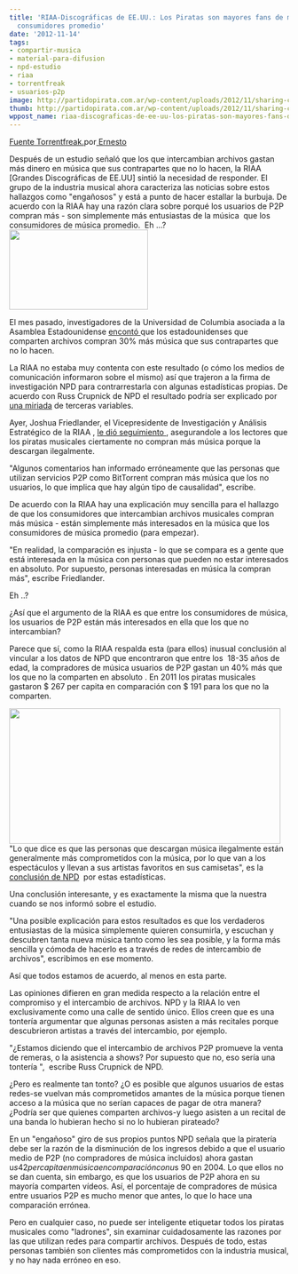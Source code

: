 ```yaml
---
title: 'RIAA-Discográficas de EE.UU.: Los Piratas son mayores fans de música que los
  consumidores promedio'
date: '2012-11-14'
tags:
- compartir-musica
- material-para-difusion
- npd-estudio
- riaa
- torrentfreak
- usuarios-p2p
image: http://partidopirata.com.ar/wp-content/uploads/2012/11/sharing-caring.jpg
thumb: http://partidopirata.com.ar/wp-content/uploads/2012/11/sharing-caring-150x144.jpg
wppost_name: riaa-discograficas-de-ee-uu-los-piratas-son-mayores-fans-de-musica-que-los-consumidores-promedio
---
```


<a href="https://torrentfreak.com/riaa-pirates-are-bigger-music-fans-than-average-consumers-121113/" target="_blank">Fuente Torrentfreak.</a>por<a title="Posts by Ernesto" href="https://torrentfreak.com/author/ernesto/" rel="author"> Ernesto</a>

Después de un estudio señaló que los que intercambian archivos gastan más dinero en música que sus contrapartes que no lo hacen, la RIAA [Grandes Discográficas de EE.UU] sintió la necesidad de responder. El grupo de la industria musical ahora caracteriza las noticias sobre estos hallazgos como "engañosos" y está a punto de hacer estallar la burbuja. De acuerdo con la RIAA hay una razón clara sobre porqué los usuarios de P2P compran más - son simplemente más entusiastas de la música  que los consumidores de música promedio.  Eh ...?
<a href="http://partidopirata.com.ar/wp-content/uploads/2012/11/sharing-caring.jpg"><img class="alignright size-full wp-image-7387" title="sharing-caring" src="http://partidopirata.com.ar/wp-content/uploads/2012/11/sharing-caring.jpg" alt="" width="250" height="144" /></a>

El mes pasado, investigadores de la Universidad de Columbia asociada a la Asamblea Estadounidense <a href="http://torrentfreak.com/file-sharers-buy-30-more-music-than-non-p2p-peers-121015/">encont</a><a href="http://torrentfreak.com/file-sharers-buy-30-more-music-than-non-p2p-peers-121015/">ó </a> que los estadounidenses que comparten archivos compran 30% más música que sus contrapartes que no lo hacen.

La RIAA no estaba muy contenta con este resultado (o cómo los medios de comunicación informaron sobre el mismo) así que trajeron a la firma de investigación NPD para contrarrestarla con algunas estadísticas propias. De acuerdo con Russ Crupnick de NPD el resultado podría ser explicado por <a href="https://www.npdgroupblog.com/driving-under-the-influence/">una miriada</a> de terceras variables.

Ayer, Joshua Friedlander, el Vicepresidente de Investigación y Análisis Estratégico de la RIAA , <a href="http://www.riaa.com/blog.php?content_selector=riaa-news-blog&amp;blog_selector=How-To-Evaluate-Illegal-Downloading-Metrics&amp;news_month_filter=11&amp;news_year_filter=2012"> le dió seguimiento </a>, asegurandole a los lectores que los piratas musicales ciertamente no compran más música porque la descargan ilegalmente.

"Algunos comentarios han informado erróneamente que las personas que utilizan servicios P2P como BitTorrent compran más música que los no usuarios, lo que implica que hay algún tipo de causalidad", escribe.

De acuerdo con la RIAA hay una explicación muy sencilla para el hallazgo de que los consumidores que intercambian archivos musicales compran más música - están simplemente más interesados en la música que los consumidores de música promedio (para empezar).

"En realidad, la comparación es injusta - lo que se compara es a gente que está interesada en la música con personas que pueden no estar interesados en absoluto. Por supuesto, personas interesadas en música la compran más", escribe Friedlander.

Eh ..?

¿Así que el argumento de la RIAA es que entre los consumidores de música, los usuarios de P2P están más interesados en ella que los que no intercambian?

Parece que sí, como la RIAA respalda esta (para ellos) inusual conclusión al vincular a los datos de NPD que encontraron que entre los  18-35 años de edad, la compradores de música usuarios de P2P gastan un 40% más que los que no la comparten en absoluto . En 2011 los piratas musicales gastaron $ 267 per capita en comparación con $ 191 para los que no la comparten.

<a href="http://partidopirata.com.ar/wp-content/uploads/2012/11/npd-stats.jpg"><img class="aligncenter size-full wp-image-7388" title="npd-stats" src="http://partidopirata.com.ar/wp-content/uploads/2012/11/npd-stats.jpg" alt="" width="489" height="244" /></a>"Lo que dice es que las personas que descargan música ilegalmente están generalmente más comprometidos con la música, por lo que van a los espectáculos y llevan a sus artistas favoritos en sus camisetas", es la <a href="https://www.npdgroupblog.com/driving-under-the-influence/"> conclusión de NPD</a>  por estas estadísticas.

Una conclusión interesante, y es exactamente la misma que la nuestra cuando se nos informó sobre el estudio.

"Una posible explicación para estos resultados es que los verdaderos entusiastas de la música simplemente quieren consumirla, y escuchan y descubren tanta nueva música tanto como les sea posible, y la forma más sencilla y cómoda de hacerlo es a través de redes de intercambio de archivos", escribimos en ese momento.

Así que todos estamos de acuerdo, al menos en esta parte.

Las opiniones difieren en gran medida respecto a la relación entre el compromiso y el intercambio de archivos. NPD y la RIAA lo ven exclusivamente como una calle de sentido único. Ellos creen que es una tontería argumentar que algunas personas asisten a más recitales porque descubrieron artistas a través del intercambio, por ejemplo.

"¿Estamos diciendo que el intercambio de archivos P2P promueve la venta de remeras, o la asistencia a shows? Por supuesto que no, eso sería una tontería ",  escribe Russ Crupnick de NPD.

¿Pero es realmente tan tonto? ¿O es posible que algunos usuarios de estas redes-se vuelvan más comprometidos amantes de la música porque tienen acceso a la música que no serían capaces de pagar de otra manera? ¿Podría ser que quienes comparten archivos-y luego asisten a un recital de una banda lo hubieran hecho si no lo hubieran pirateado?

En un "engañoso" giro de sus propios puntos NPD señala que la piratería debe ser la razón de la disminución de los ingresos debido a que el usuario medio de P2P (no compradores de música incluidos) ahora gastan u$s 42 per capita en música en comparación con u$s 90 en 2004. Lo que ellos no se dan cuenta, sin embargo, es que los usuarios de P2P ahora en su mayoría comparten vídeos. Así, el porcentaje de compradores de música entre usuarios P2P es mucho menor que antes, lo que lo hace una comparación errónea.

Pero en cualquier caso, no puede ser inteligente etiquetar todos los piratas musicales como "ladrones", sin examinar cuidadosamente las razones por las que utilizan redes para compartir archivos. Después de todo, estas personas también son clientes más comprometidos con la industria musical, y no hay nada erróneo en eso.
